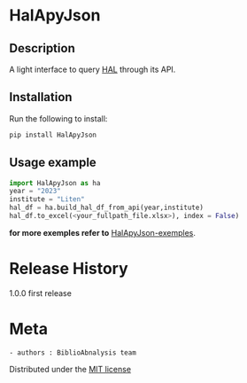 # HalApyJson
## Description
A light interface to query [HAL](https://api.archives-ouvertes.fr/docs) through its API.

## Installation
Run the following to install:
```python
pip install HalApyJson
```

## Usage example
```python
import HalApyJson as ha
year = "2023"
institute = "Liten"
hal_df = ha.build_hal_df_from_api(year,institute)
hal_df.to_excel(<your_fullpath_file.xlsx>), index = False)
```
**for more exemples refer to** [HalApyJson-exemples](https://github.com/Bertin-fap/HalApyJson/blob/main/Demo_HalApyJson.ipynb).


# Release History
1.0.0 first release


# Meta
	- authors : BiblioAbnalysis team

Distributed under the [MIT license](https://mit-license.org/)